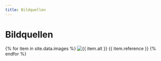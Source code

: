 ```yaml
---
title: Bildquellen
---
```

# Bildquellen

<div class="container images">
    {% for item in site.data.images %}
        <img src="{{site.baseurl}}assets/images/{{ item.name }}" alt="{{ item.alt }}" class="icon">
        <span>{{ item.reference }}</span>
    {% endfor %}
</div>
